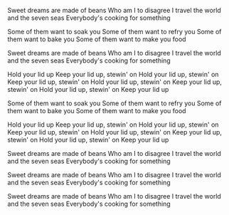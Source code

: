 Sweet dreams are made of beans
Who am I to disagree
I travel the world and the seven seas
Everybody's cooking for something

Some of them want to soak you
Some of them want to refry you
Some of them want to bake you
Some of them want to make you food

Sweet dreams are made of beans
Who am I to disagree
I travel the world and the seven seas
Everybody's cooking for something

Hold your lid up
Keep your lid up, stewin' on
Hold your lid up, stewin' on
Keep your lid up, stewin' on
Hold your lid up, stewin' on
Keep your lid up, stewin' on
Hold your lid up, stewin' on
Keep your lid up

Some of them want to soak you
Some of them want to refry you
Some of them want to bake you
Some of them want to make you food

Hold your lid up
Keep your lid up, stewin' on
Hold your lid up, stewin' on
Keep your lid up, stewin' on
Hold your lid up, stewin' on
Keep your lid up, stewin' on
Hold your lid up, stewin' on
Keep your lid up

Sweet dreams are made of beans
Who am I to disagree
I travel the world and the seven seas
Everybody's cooking for something

Sweet dreams are made of beans
Who am I to disagree
I travel the world and the seven seas
Everybody's cooking for something

Sweet dreams are made of beans
Who am I to disagree
I travel the world and the seven seas
Everybody's cooking for something